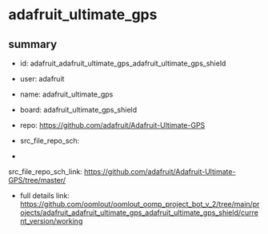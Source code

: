 # adafruit_ultimate_gps
 
## summary 
* id: adafruit_adafruit_ultimate_gps_adafruit_ultimate_gps_shield
* user: adafruit
* name: adafruit_ultimate_gps
* board: adafruit_ultimate_gps_shield
* repo: https://github.com/adafruit/Adafruit-Ultimate-GPS



* src_file_repo_sch: 
*
 src_file_repo_sch_link: https://github.com/adafruit/Adafruit-Ultimate-GPS/tree/master/
* full details link: https://github.com/oomlout/oomlout_oomp_project_bot_v_2/tree/main/projects/adafruit_adafruit_ultimate_gps_adafruit_ultimate_gps_shield/current_version/working  






